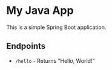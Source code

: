 # My Java App

This is a simple Spring Boot application.

## Endpoints

- `/hello` - Returns "Hello, World!"
